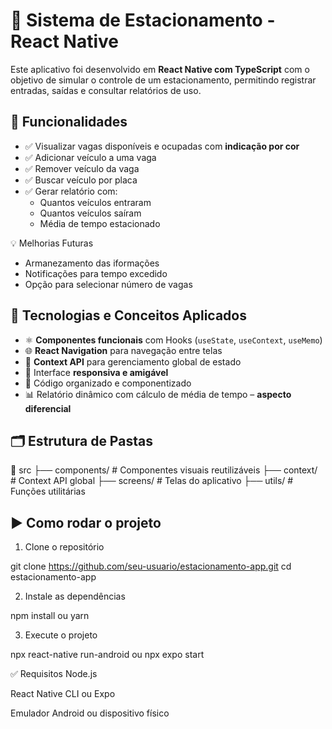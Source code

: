 # 🚗 Sistema de Estacionamento - React Native

Este aplicativo foi desenvolvido em **React Native com TypeScript** com o objetivo de simular o controle de um estacionamento, permitindo registrar entradas, saídas e consultar relatórios de uso.

## 📱 Funcionalidades

- ✅ Visualizar vagas disponíveis e ocupadas com **indicação por cor**
- ✅ Adicionar veículo a uma vaga
- ✅ Remover veículo da vaga
- ✅ Buscar veículo por placa
- ✅ Gerar relatório com:
  - Quantos veículos entraram
  - Quantos veículos saíram
  - Média de tempo estacionado

💡 Melhorias Futuras
- Armanezamento das iformações
- Notificações para tempo excedido
- Opção para selecionar número de vagas

## 🧠 Tecnologias e Conceitos Aplicados

- ⚛️ **Componentes funcionais** com Hooks (`useState`, `useContext`, `useMemo`)
- 🌐 **React Navigation** para navegação entre telas
- 🎯 **Context API** para gerenciamento global de estado
- 🎨 Interface **responsiva e amigável**
- 🧱 Código organizado e componentizado
- 📊 Relatório dinâmico com cálculo de média de tempo – **aspecto diferencial**

## 🗂 Estrutura de Pastas
📁 src
├── components/ # Componentes visuais reutilizáveis
├── context/ # Context API global
├── screens/ # Telas do aplicativo
├── utils/ # Funções utilitárias

## ▶️ Como rodar o projeto

1. Clone o repositório

git clone https://github.com/seu-usuario/estacionamento-app.git
cd estacionamento-app

2. Instale as dependências

npm install
 ou
yarn

3. Execute o projeto

npx react-native run-android
 ou
npx expo start

✅ Requisitos
Node.js

React Native CLI ou Expo

Emulador Android ou dispositivo físico

